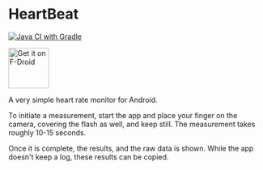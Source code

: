 # HeartBeat
[![Java CI with Gradle](https://github.com/berdosi/HeartBeat/actions/workflows/gradle.yml/badge.svg)](https://github.com/berdosi/HeartBeat/actions/workflows/gradle.yml)

[<img src="https://fdroid.gitlab.io/artwork/badge/get-it-on.png"
    alt="Get it on F-Droid"
    height="80">](https://f-droid.org/packages/breatheForFYP/)

A very simple heart rate monitor for Android.

To initiate a measurement, start the app and place your finger on the camera, covering the flash as well, and keep still. The measurement takes roughly 10-15 seconds.

Once it is complete, the results, and the raw data is shown. While the app doesn't keep a log, these results can be copied.